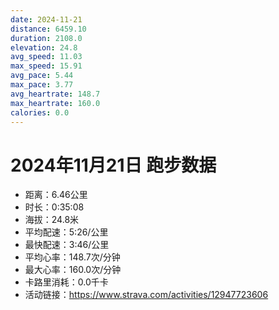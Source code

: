 ```yaml
---
date: 2024-11-21
distance: 6459.10
duration: 2108.0
elevation: 24.8
avg_speed: 11.03
max_speed: 15.91
avg_pace: 5.44
max_pace: 3.77
avg_heartrate: 148.7
max_heartrate: 160.0
calories: 0.0
---
```


# 2024年11月21日 跑步数据

- 距离：6.46公里
- 时长：0:35:08
- 海拔：24.8米
- 平均配速：5:26/公里
- 最快配速：3:46/公里
- 平均心率：148.7次/分钟
- 最大心率：160.0次/分钟
- 卡路里消耗：0.0千卡
- 活动链接：https://www.strava.com/activities/12947723606

